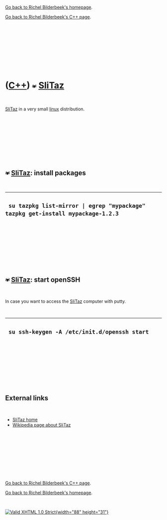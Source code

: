 [Go back to Richel Bilderbeek's homepage](index.htm).

[Go back to Richel Bilderbeek's C++ page](Cpp.htm).

 

 

 

 

 

([C++](Cpp.htm)) ![SliTaz](PicSliTaz.png) [SliTaz](CppSliTaz.htm)
=================================================================

 

[SliTaz](CppSliTaz.htm) in a very small [linux](CppLinux.htm)
distribution.

 

 

 

 

 

![SliTaz](PicSliTaz.png) [SliTaz](CppSliTaz.htm): install packages
------------------------------------------------------------------

 

  ---------------------------------------------------------------------------------
  ` su tazpkg list-mirror | egrep "mypackage" tazpkg get-install mypackage-1.2.3`
  ---------------------------------------------------------------------------------

 

 

 

 

 

![SliTaz](PicSliTaz.png) [SliTaz](CppSliTaz.htm): start openSSH
---------------------------------------------------------------

 

In case you want to access the [SliTaz](CppSliTaz.htm) computer with
putty.

 

  -----------------------------------------------
  ` su ssh-keygen -A /etc/init.d/openssh start`
  -----------------------------------------------

 

 

 

 

 

External links
--------------

 

-   [SliTaz home](http://www.slitaz.org/en)
-   [Wikipedia page about SliTaz](http://en.wikipedia.org/wiki/SliTaz)

 

 

 

 

 

[Go back to Richel Bilderbeek's C++ page](Cpp.htm).

[Go back to Richel Bilderbeek's homepage](index.htm).

 

[![Valid XHTML 1.0 Strict](valid-xhtml10.png){width="88"
height="31"}](http://validator.w3.org/check?uri=referer)

